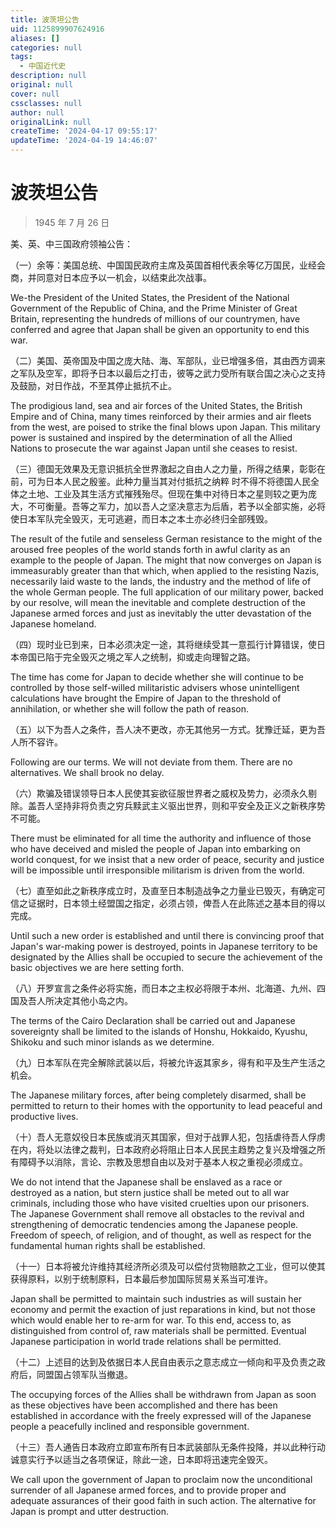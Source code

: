 ```yaml
---
title: 波茨坦公告
uid: 1125899907624916
aliases: []
categories: null
tags:
  - 中国近代史
description: null
original: null
cover: null
cssclasses: null
author: null
originalLink: null
createTime: '2024-04-17 09:55:17'
updateTime: '2024-04-19 14:46:07'
---
```


# 波茨坦公告

> 1945 年 7 月 26 日

美、英、中三国政府领袖公告：

（一）余等：美国总统、中国国民政府主席及英国首相代表余等亿万国民，业经会商，并同意对日本应予以一机会，以结束此次战事。

We-the President of the United States, the President of the National Government of the Republic of China, and the Prime Minister of Great Britain, representing the hundreds of millions of our countrymen, have conferred and agree that Japan shall be given an opportunity to end this war.

（二）美国、英帝国及中国之庞大陆、海、军部队，业已增强多倍，其由西方调来之军队及空军，即将予日本以最后之打击，彼等之武力受所有联合国之决心之支持及鼓励，对日作战，不至其停止抵抗不止。

The prodigious land, sea and air forces of the United States, the British Empire and of China, many times reinforced by their armies and air fleets from the west, are poised to strike the final blows upon Japan. This military power is sustained and inspired by the determination of all the Allied Nations to prosecute the war against Japan until she ceases to resist.

（三）德国无效果及无意识抵抗全世界激起之自由人之力量，所得之结果，彰彰在前，可为日本人民之殷鉴。此种力量当其对付抵抗之纳粹 时不得不将德国人民全体之土地、工业及其生活方式摧残殆尽。但现在集中对待日本之星则较之更为庞大，不可衡量。吾等之军力，加以吾人之坚决意志为后盾，若予以全部实施，必将使日本军队完全毁灭，无可逃避，而日本之本土亦必终归全部残毁。

The result of the futile and senseless German resistance to the might of the aroused free peoples of the world stands forth in awful clarity as an example to the people of Japan. The might that now converges on Japan is immeasurably greater than that which, when applied to the resisting Nazis, necessarily laid waste to the lands, the industry and the method of life of the whole German people. The full application of our military power, backed by our resolve, will mean the inevitable and complete destruction of the Japanese armed forces and just as inevitably the utter devastation of the Japanese homeland.

（四）现时业已到来，日本必须决定一途，其将继续受其一意孤行计算错误，使日本帝国已陷于完全毁灭之境之军人之统制，抑或走向理智之路。

The time has come for Japan to decide whether she will continue to be controlled by those self-willed militaristic advisers whose unintelligent calculations have brought the Empire of Japan to the threshold of annihilation, or whether she will follow the path of reason.

（五）以下为吾人之条件，吾人决不更改，亦无其他另一方式。犹豫迁延，更为吾人所不容许。

Following are our terms. We will not deviate from them. There are no alternatives. We shall brook no delay.

（六）欺骗及错误领导日本人民使其妄欲征服世界者之威权及势力，必须永久剔除。盖吾人坚持非将负责之穷兵黩武主义驱出世界，则和平安全及正义之新秩序势不可能。

There must be eliminated for all time the authority and influence of those who have deceived and misled the people of Japan into embarking on world conquest, for we insist that a new order of peace, security and justice will be impossible until irresponsible militarism is driven from the world.

（七）直至如此之新秩序成立时，及直至日本制造战争之力量业已毁灭，有确定可信之证据时，日本领土经盟国之指定，必须占领，俾吾人在此陈述之基本目的得以完成。

Until such a new order is established and until there is convincing proof that Japan's war-making power is destroyed, points in Japanese territory to be designated by the Allies shall be occupied to secure the achievement of the basic objectives we are here setting forth.

（八）开罗宣言之条件必将实施，而日本之主权必将限于本州、北海道、九州、四国及吾人所决定其他小岛之内。

The terms of the Cairo Declaration shall be carried out and Japanese sovereignty shall be limited to the islands of Honshu, Hokkaido, Kyushu, Shikoku and such minor islands as we determine.

（九）日本军队在完全解除武装以后，将被允许返其家乡，得有和平及生产生活之机会。

The Japanese military forces, after being completely disarmed, shall be permitted to return to their homes with the opportunity to lead peaceful and productive lives.

（十）吾人无意奴役日本民族或消灭其国家，但对于战罪人犯，包括虐待吾人俘虏在内，将处以法律之裁判，日本政府必将阻止日本人民民主趋势之复兴及增强之所有障碍予以消除，言论、宗教及思想自由以及对于基本人权之重视必须成立。

We do not intend that the Japanese shall be enslaved as a race or destroyed as a nation, but stern justice shall be meted out to all war criminals, including those who have visited cruelties upon our prisoners. The Japanese Government shall remove all obstacles to the revival and strengthening of democratic tendencies among the Japanese people. Freedom of speech, of religion, and of thought, as well as respect for the fundamental human rights shall be established.

（十一）日本将被允许维持其经济所必须及可以偿付货物赔款之工业，但可以使其获得原料，以别于统制原料，日本最后参加国际贸易关系当可准许。

Japan shall be permitted to maintain such industries as will sustain her economy and permit the exaction of just reparations in kind, but not those which would enable her to re-arm for war. To this end, access to, as distinguished from control of, raw materials shall be permitted. Eventual Japanese participation in world trade relations shall be permitted.

（十二）上述目的达到及依据日本人民自由表示之意志成立一倾向和平及负责之政府后，同盟国占领军队当撤退。

The occupying forces of the Allies shall be withdrawn from Japan as soon as these objectives have been accomplished and there has been established in accordance with the freely expressed will of the Japanese people a peacefully inclined and responsible government.

（十三）吾人通告日本政府立即宣布所有日本武装部队无条件投降，并以此种行动诚意实行予以适当之各项保证，除此一途，日本即将迅速完全毁灭。

We call upon the government of Japan to proclaim now the unconditional surrender of all Japanese armed forces, and to provide proper and adequate assurances of their good faith in such action. The alternative for Japan is prompt and utter destruction.
